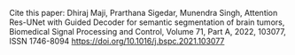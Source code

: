 Cite this paper: 
Dhiraj Maji, Prarthana Sigedar, Munendra Singh, Attention Res-UNet with Guided Decoder for semantic segmentation of brain tumors, Biomedical Signal Processing and Control, Volume 71, Part A, 2022, 103077, ISSN 1746-8094 https://doi.org/10.1016/j.bspc.2021.103077
